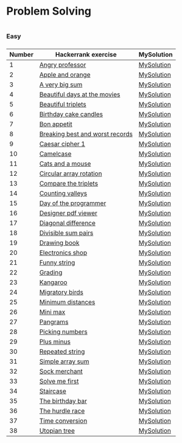 <H1>Problem Solving<H1>

<H3>Easy<H3>

|Number| Hackerrank exercise | MySolution |
|------|---------------------|------------|
|1|[Angry professor ](https://www.hackerrank.com/challenges/angry-professor/problem)|[MySolution](../master/HackerrankProblemSolving/angry_professor_easy.h)|
|2|[Apple and orange ](https://www.hackerrank.com/challenges/apple-and-orange/problem)|[MySolution](../master/HackerrankProblemSolving/apple_and_orange_easy.h)|
|3|[A very big sum ](https://www.hackerrank.com/challenges/a-very-big-sum/problem)|[MySolution](../master/HackerrankProblemSolving/a_very_big_sum_easy.h)|
|4|[Beautiful days at the movies ](https://www.hackerrank.com/challenges/beautiful-days-at-the-movies/problem)|[MySolution](../master/HackerrankProblemSolving/beautiful_days_at_the_movies_easy.h)|
|5|[Beautiful triplets ](https://www.hackerrank.com/challenges/beautiful-triplets/problem)|[MySolution](../master/HackerrankProblemSolving/beautiful_triplets_easy.h)|
|6|[Birthday cake candles ](https://www.hackerrank.com/challenges/birthday-cake-candles/problem)|[MySolution](../master/HackerrankProblemSolving/birthday_cake_candles_easy.h)|
|7|[Bon appetit ](https://www.hackerrank.com/challenges/bon-appetit/problem)|[MySolution](../master/HackerrankProblemSolving/bon_appetit_easy.h)|
|8|[Breaking best and worst records ](https://www.hackerrank.com/challenges/breaking-best-and-worst-records/problem)|[MySolution](../master/HackerrankProblemSolving/breaking_best_and_worst_records_easy.h)|
|9|[Caesar cipher 1 ](https://www.hackerrank.com/challenges/caesar-cipher-1/problem)|[MySolution](../master/HackerrankProblemSolving/caesar_cipher_1_easy.h)|
|10|[Camelcase ](https://www.hackerrank.com/challenges/camelcase/problem)|[MySolution](../master/HackerrankProblemSolving/camelcase_easy.h)|
|11|[Cats and a mouse ](https://www.hackerrank.com/challenges/cats-and-a-mouse/problem)|[MySolution](../master/HackerrankProblemSolving/cats_and_a_mouse_easy.h)|
|12|[Circular array rotation ](https://www.hackerrank.com/challenges/circular-array-rotation/problem)|[MySolution](../master/HackerrankProblemSolving/circular_array_rotation_easy.h)|
|13|[Compare the triplets ](https://www.hackerrank.com/challenges/compare-the-triplets/problem)|[MySolution](../master/HackerrankProblemSolving/compare_the_triplets_easy.h)|
|14|[Counting valleys ](https://www.hackerrank.com/challenges/counting-valleys/problem)|[MySolution](../master/HackerrankProblemSolving/counting_valleys_easy.h)|
|15|[Day of the programmer ](https://www.hackerrank.com/challenges/day-of-the-programmer/problem)|[MySolution](../master/HackerrankProblemSolving/day_of_the_programmer_easy.h)|
|16|[Designer pdf viewer ](https://www.hackerrank.com/challenges/designer-pdf-viewer/problem)|[MySolution](../master/HackerrankProblemSolving/designer_pdf_viewer_easy.h)|
|17|[Diagonal difference ](https://www.hackerrank.com/challenges/diagonal-difference/problem)|[MySolution](../master/HackerrankProblemSolving/diagonal_difference_easy.h)|
|18|[Divisible sum pairs ](https://www.hackerrank.com/challenges/divisible-sum-pairs/problem)|[MySolution](../master/HackerrankProblemSolving/divisible_sum_pairs_easy.h)|
|19|[Drawing book ](https://www.hackerrank.com/challenges/drawing-book/problem)|[MySolution](../master/HackerrankProblemSolving/drawing_book_easy.h)|
|20|[Electronics shop ](https://www.hackerrank.com/challenges/electronics-shop/problem)|[MySolution](../master/HackerrankProblemSolving/electronics_shop_easy.h)|
|21|[Funny string ](https://www.hackerrank.com/challenges/funny-string/problem)|[MySolution](../master/HackerrankProblemSolving/funny_string_easy.h)|
|22|[Grading ](https://www.hackerrank.com/challenges/grading/problem)|[MySolution](../master/HackerrankProblemSolving/grading_easy.h)|
|23|[Kangaroo ](https://www.hackerrank.com/challenges/kangaroo/problem)|[MySolution](../master/HackerrankProblemSolving/kangaroo_easy.h)|
|24|[Migratory birds ](https://www.hackerrank.com/challenges/migratory-birds/problem)|[MySolution](../master/HackerrankProblemSolving/migratory_birds_easy.h)|
|25|[Minimum distances ](https://www.hackerrank.com/challenges/minimum-distances/problem)|[MySolution](../master/HackerrankProblemSolving/minimum_distances_easy.h)|
|26|[Mini max ](https://www.hackerrank.com/challenges/mini-max/problem)|[MySolution](../master/HackerrankProblemSolving/mini_max_easy.h)|
|27|[Pangrams ](https://www.hackerrank.com/challenges/pangrams/problem)|[MySolution](../master/HackerrankProblemSolving/pangrams_easy.h)|
|28|[Picking numbers ](https://www.hackerrank.com/challenges/picking-numbers/problem)|[MySolution](../master/HackerrankProblemSolving/picking_numbers_easy.h)|
|29|[Plus minus ](https://www.hackerrank.com/challenges/plus-minus/problem)|[MySolution](../master/HackerrankProblemSolving/plus_minus_easy.h)|
|30|[Repeated string ](https://www.hackerrank.com/challenges/repeated-string/problem)|[MySolution](../master/HackerrankProblemSolving/repeated_string_easy.h)|
|31|[Simple array sum ](https://www.hackerrank.com/challenges/simple-array-sum/problem)|[MySolution](../master/HackerrankProblemSolving/simple_array_sum_easy.h)|
|32|[Sock merchant ](https://www.hackerrank.com/challenges/sock-merchant/problem)|[MySolution](../master/HackerrankProblemSolving/sock_merchant_easy.h)|
|33|[Solve me first ](https://www.hackerrank.com/challenges/solve-me-first/problem)|[MySolution](../master/HackerrankProblemSolving/solve_me_first_easy.h)|
|34|[Staircase ](https://www.hackerrank.com/challenges/staircase/problem)|[MySolution](../master/HackerrankProblemSolving/staircase_easy.h)|
|35|[The birthday bar ](https://www.hackerrank.com/challenges/the-birthday-bar/problem)|[MySolution](../master/HackerrankProblemSolving/the_birthday_bar_easy.h)|
|36|[The hurdle race ](https://www.hackerrank.com/challenges/the-hurdle-race/problem)|[MySolution](../master/HackerrankProblemSolving/the_hurdle_race_easy.h)|
|37|[Time conversion ](https://www.hackerrank.com/challenges/time-conversion/problem)|[MySolution](../master/HackerrankProblemSolving/time_conversion_easy.h)|
|38|[Utopian tree ](https://www.hackerrank.com/challenges/utopian-tree/problem)|[MySolution](../master/HackerrankProblemSolving/utopian_tree_easy.h)|
